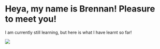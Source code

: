<h1> Heya, my name is Brennan! Pleasure to meet you!</h1>
<p> I am currently still learning, but here is what I have learnt so far!</p>
<img src="https://skillicons.dev/icons?i=html,css,tailwind&perline=30"/>
